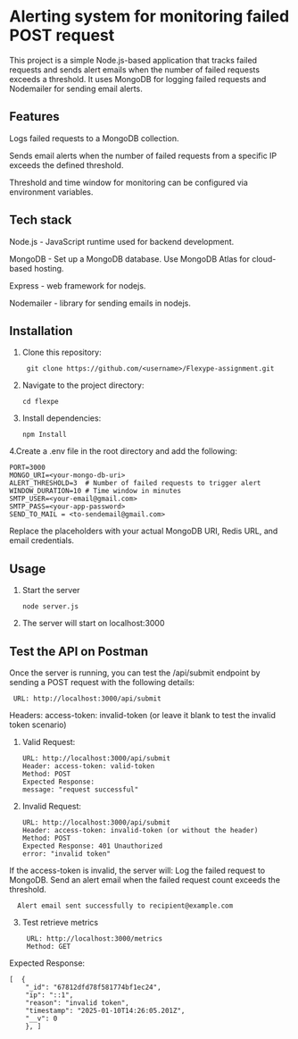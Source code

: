 
# Alerting system for monitoring failed POST request
This project is a simple Node.js-based application that tracks failed requests and sends alert emails when the number of failed requests exceeds a threshold. It uses MongoDB for logging failed requests and Nodemailer for sending email alerts.




## Features
Logs failed requests to a MongoDB collection.

Sends email alerts when the number of failed requests from a specific IP exceeds the defined threshold.

Threshold and time window for monitoring can be configured via environment variables.
## Tech stack

Node.js - JavaScript runtime used for backend development.

MongoDB - Set up a MongoDB database. Use MongoDB Atlas for cloud-based hosting.

Express - web framework for nodejs.

Nodemailer - library for sending emails in nodejs. 

## Installation

1. Clone this repository: 
        
        git clone https://github.com/<username>/Flexype-assignment.git

2. Navigate to the project directory:  
    
       cd flexpe

3. Install dependencies: 

       npm Install

4.Create a .env file in the root directory and add the following:
    
    PORT=3000
    MONGO_URI=<your-mongo-db-uri>
    ALERT_THRESHOLD=3  # Number of failed requests to trigger alert
    WINDOW_DURATION=10 # Time window in minutes
    SMTP_USER=<your-email@gmail.com>
    SMTP_PASS=<your-app-password>
    SEND_TO_MAIL = <to-sendemail@gmail.com>

Replace the placeholders with your actual MongoDB URI, Redis URL, and email credentials.

## Usage
1. Start the server
    
       node server.js

2. The server will start on localhost:3000



## Test the API on Postman

Once the server is running, you can test the /api/submit endpoint by sending a POST request with the following details:
  
     URL: http://localhost:3000/api/submit
 
  Headers:
   access-token: invalid-token (or leave it blank to test the      invalid token scenario)

 1. Valid Request:

        URL: http://localhost:3000/api/submit  
        Header: access-token: valid-token  
        Method: POST  
        Expected Response:  
        message: "request successful"

2. Invalid Request:
    
       URL: http://localhost:3000/api/submit
       Header: access-token: invalid-token (or without the header)
       Method: POST
       Expected Response: 401 Unauthorized 
       error: "invalid token"

If the access-token is invalid, the server will:
Log the failed request to MongoDB.
Send an alert email when the failed request count exceeds the threshold.       

      Alert email sent successfully to recipient@example.com


3. Test retrieve metrics
 
        URL: http://localhost:3000/metrics  
        Method: GET  
        
Expected Response:
  
    [  {
        "_id": "67812dfd78f581774bf1ec24",
        "ip": "::1",
        "reason": "invalid token",
        "timestamp": "2025-01-10T14:26:05.201Z",
        "__v": 0
        }, ]
        
